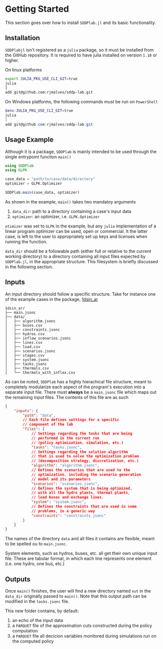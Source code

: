 # Getting Started

This section goes over how to install `SDDPlab.jl` and its basic functionality.

## Installation

`SDDPlabjl` isn't registered as a `julia` package, so it must be installed from the GitHub repository. It is required to have julia installed on version `1.10` or higher.

On linux platforms

```bash
export JULIA_PKG_USE_CLI_GIT=true
julia
]
add git@github.com:rjmalves/sddp-lab.git
```

On Windows platforms, the following commands must be run on `PowerShell`

```powershell
$env:JULIA_PKG_USE_CLI_GIT=true
julia
]
add git@github.com:rjmalves/sddp-lab.git
```

## Usage Example

Although it is a package, `SDDPlab` is mainly intended to be used through the single entrypoint function `main()`

```julia
using SDDPlab
using GLPK

case_data = "path/to/case/data/directory"
optimizer = GLPK.Optimizer

SDDPlab.main(case_data, optimizer)
```

As shown in the example, `main()` takes two mandatoy arguments

1. `data_dir`: path to a directory containing a case's input data
2. `optimizer`: an optimizer, i.e. `GLPK.Optimizer`

`otimizer` was set to `GLPK` in the example, but any `julia` implementation of a linear program optimizer can be used, open or commercial. It the latter case, is left to the user to appropriately set up keys and licenses when running the function.

`data_dir` should be a followable path (either full or relative to the current working directory) to a directory containing all input files expected by `SDDPlab.jl`, in the appropriate structure. This filesystem is briefly discussed in the following section. <!---TODO: link to long form Input section-->

## Inputs

An input directory should follow a specific structure. Take for instance one of the example cases in the package, [1dsin_ar](https://github.com/rjmalves/sddp-lab/tree/main/example/1dsin_ar)

```
1dsin_ar/
├── main.jsonc
├── data/
│   ├── algorithm.jsonc
│   ├── buses.csv
│   ├── constraints.jsonc
│   ├── hydros.csv
│   ├── inflow_scenarios.jsonc
│   ├── lines.csv
│   ├── load.csv
│   ├── scenarios.jsonc
│   ├── stages.csv
│   ├── system.jsonc
│   ├── tasks.jsonc
│   ├── thermals.csv
│   └── thermals_with_inflex.csv
```

As can be noted, `SDDPlab` has a highly hierachical file structure, meant to completely modularize each aspect of the program's execution into a separate input file. There must **always** be a `main.jsonc` file which maps out the remaining input files. The contents of this file are as such

```json
{
    "inputs": {
        "path": "data",
        // Each file defines settings for a specific
        // component of the lab
        "files": {
            // Settings regarding the tasks that are being
            // performed in the current run
            // (policy optimization, simulation, etc.)
            "tasks": "tasks.jsonc",
            // Settings regarding the solution algorithm
            // that is used to solve the optimization problem
            // (decomposition strategy, discretization, etc.)
            "algorithm": "algorithm.jsonc",
            // Defines the scenarios that are used to the
            // optimization, including the scenario generation
            // model and its parameters
            "scenarios": "scenarios.jsonc",
            // Defines the system that is being optimized,
            // with all the hydro plants, thermal plants, 
            // load buses and exchange lines.
            "system": "system.jsonc",
            // Defines the constraints that are used in some
            // problems, in a generic way
            "constraints": "constraints.jsonc"
        }
    }
}
```

The names of the directory `data` and all files it contains are flexible, meant to be spelled ou to `main.jsonc`. 

System elements, such as hydros, buses, etc. all get their own unique input file. These are tabular format, in which each line represents one element (i.e. one hydro, one bus, etc.)

## Outputs

Once `main()` finishes, the user will find a new directory named `out` in the `data_dir` originally passed to `main()`. Note that this output path can be modified in the `tasks.jsonc` file.

This new folder contains, by default:

1. an echo of the input data
2. a `PARQUET` file of the approximation cuts constructed during the policy computation
3. a `PARQUET` file all decicion variables monitored during simulations run on the computed policy